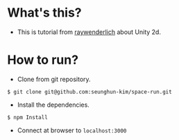 # What's this?
- This is tutorial from [raywenderlich](https://www.raywenderlich.com/147686/introduction-unity-2d-2) about Unity 2d.

# How to run?
- Clone from git repository.
```
$ git clone git@github.com:seunghun-kim/space-run.git
```
- Install the dependencies.
```
$ npm Install
```
- Connect at browser to `localhost:3000`
